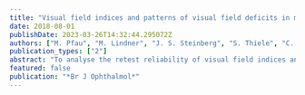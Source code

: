```yaml
---
title: "Visual field indices and patterns of visual field deficits in mesopic and dark-adapted two-colour fundus-controlled perimetry in macular diseases"
date: 2018-08-01
publishDate: 2023-03-26T14:32:44.295072Z
authors: ["M. Pfau", "M. Lindner", "J. S. Steinberg", "S. Thiele", "C. K. Brinkmann", "M. Fleckenstein", "F. G. Holz", "S. Schmitz-Valckenberg"]
publication_types: ["2"]
abstract: "To analyse the retest reliability of visual field indices and to describe patterns of visual field deficits in mesopic and dark-adapted two-colour fundus-controlled perimetry (FCP) in macular diseases. Seventy-seven eyes (30 eyes with macular diseases and 47 normal eyes) underwent duplicate mesopic and dark-adapted two-colour FCP (Scotopic Macular Integrity Assessment, CenterVue). Non-weighted (mean defect, loss variance), variability-weighted (mean deviation, pattern standard deviation (PSD)) and graphical (cumulative defect (Bebie) curves) indices were computed. Reproducibility (coefficient of repeatability, CoR) of these indices was assessed. Cluster analysis was carried out to identify patterns of visual field deficits. 0.95) with varying degrees of global versus focal defect and rod versus cone dysfunction. These were also reflected by the cumulative defect curves. FCP with mesopic and dark-adapted two-colour testing allows for reproducible assessment of different types of retinal sensitivity, whereby mean deviation and PSD exhibited the better retest reliability of the tested indices. Distinct patterns of retinal dysfunction can be identified using this setup, reflecting variable degrees of rod and cone dysfunction in different macular diseases. Dark-adapted two-colour FCP provides additional diagnostic information and allows for refined structure-function correlation in macular diseases."
featured: false
publication: "*Br J Ophthalmol*"
---
```


